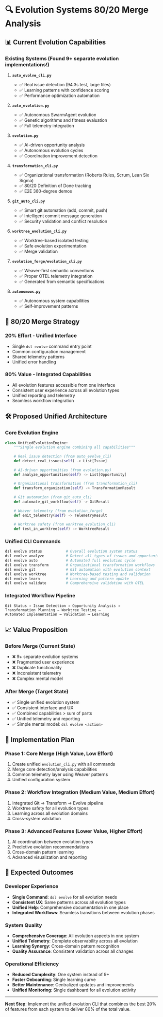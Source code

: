 # 🔍 Evolution Systems 80/20 Merge Analysis

## 📊 Current Evolution Capabilities

### **Existing Systems** (Found 9+ separate evolution implementations!)

1. **`auto_evolve_cli.py`** 
   - ✅ Real issue detection (94.3s test, large files)
   - ✅ Learning patterns with confidence scoring
   - ✅ Performance optimization automation

2. **`auto_evolution.py`** 
   - ✅ Autonomous SwarmAgent evolution
   - ✅ Genetic algorithms and fitness evaluation
   - ✅ Full telemetry integration

3. **`evolution.py`** 
   - ✅ AI-driven opportunity analysis
   - ✅ Autonomous evolution cycles
   - ✅ Coordination improvement detection

4. **`transformation_cli.py`** 
   - ✅ Organizational transformation (Roberts Rules, Scrum, Lean Six Sigma)
   - ✅ 80/20 Definition of Done tracking
   - ✅ E2E 360-degree demos

5. **`git_auto_cli.py`** 
   - ✅ Smart git automation (add, commit, push)
   - ✅ Intelligent commit message generation
   - ✅ Security validation and conflict resolution

6. **`worktree_evolution_cli.py`** 
   - ✅ Worktree-based isolated testing
   - ✅ Safe evolution experimentation
   - ✅ Merge validation

7. **`evolution_forge/evolution_cli.py`** 
   - ✅ Weaver-first semantic conventions
   - ✅ Proper OTEL telemetry integration
   - ✅ Generated from semantic specifications

8. **`autonomous.py`** 
   - ✅ Autonomous system capabilities
   - ✅ Self-improvement patterns

## 🎯 80/20 Merge Strategy

### **20% Effort - Unified Interface**
- Single `dsl evolve` command entry point
- Common configuration management
- Shared telemetry patterns
- Unified error handling

### **80% Value - Integrated Capabilities**
- All evolution features accessible from one interface
- Consistent user experience across all evolution types
- Unified reporting and telemetry
- Seamless workflow integration

## 🛠️ Proposed Unified Architecture

### **Core Evolution Engine**
```python
class UnifiedEvolutionEngine:
    """Single evolution engine combining all capabilities"""
    
    # Real issue detection (from auto_evolve_cli)
    def detect_real_issues(self) -> List[Issue]
    
    # AI-driven opportunities (from evolution.py)  
    def analyze_opportunities(self) -> List[Opportunity]
    
    # Organizational transformation (from transformation_cli)
    def transform_organization(self) -> TransformationResult
    
    # Git automation (from git_auto_cli)
    def automate_git_workflow(self) -> GitResult
    
    # Weaver telemetry (from evolution_forge)
    def emit_telemetry(self) -> TelemetryResult
    
    # Worktree safety (from worktree_evolution_cli)
    def test_in_worktree(self) -> WorktreeResult
```

### **Unified CLI Commands**
```bash
dsl evolve status           # Overall evolution system status
dsl evolve analyze          # Detect all types of issues and opportunities  
dsl evolve auto             # Automated full evolution cycle
dsl evolve transform        # Organizational transformation workflows
dsl evolve git              # Git automation with evolution context
dsl evolve worktree         # Worktree-based testing and validation
dsl evolve learn            # Learning and pattern update
dsl evolve validate         # Comprehensive validation with OTEL
```

### **Integrated Workflow Pipeline**
```
Git Status → Issue Detection → Opportunity Analysis → 
Transformation Planning → Worktree Testing → 
Automated Implementation → Validation → Learning
```

## 📈 Value Proposition

### **Before Merge** (Current State)
- ❌ 9+ separate evolution systems
- ❌ Fragmented user experience
- ❌ Duplicate functionality
- ❌ Inconsistent telemetry
- ❌ Complex mental model

### **After Merge** (Target State)
- ✅ Single unified evolution system
- ✅ Consistent interface and UX
- ✅ Combined capabilities > sum of parts
- ✅ Unified telemetry and reporting
- ✅ Simple mental model: `dsl evolve <action>`

## 🎯 Implementation Plan

### **Phase 1: Core Merge** (High Value, Low Effort)
1. Create unified `evolution_cli.py` with all commands
2. Merge core detection/analysis capabilities
3. Common telemetry layer using Weaver patterns
4. Unified configuration system

### **Phase 2: Workflow Integration** (Medium Value, Medium Effort)
1. Integrated Git → Transform → Evolve pipeline
2. Worktree safety for all evolution types
3. Learning across all evolution domains
4. Cross-system validation

### **Phase 3: Advanced Features** (Lower Value, Higher Effort)
1. AI coordination between evolution types
2. Predictive evolution recommendations
3. Cross-domain pattern learning
4. Advanced visualization and reporting

## 🚀 Expected Outcomes

### **Developer Experience**
- **Single Command**: `dsl evolve` for all evolution needs
- **Consistent UX**: Same patterns across all evolution types
- **Unified Help**: Comprehensive documentation in one place
- **Integrated Workflows**: Seamless transitions between evolution phases

### **System Quality**
- **Comprehensive Coverage**: All evolution aspects in one system
- **Unified Telemetry**: Complete observability across all evolution
- **Learning Synergy**: Cross-domain pattern recognition
- **Quality Assurance**: Consistent validation across all changes

### **Operational Efficiency**
- **Reduced Complexity**: One system instead of 9+
- **Faster Onboarding**: Single learning curve
- **Better Maintenance**: Centralized updates and improvements
- **Unified Monitoring**: Single dashboard for all evolution activity

---

**Next Step**: Implement the unified evolution CLI that combines the best 20% of features from each system to deliver 80% of the total value.